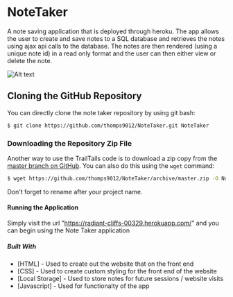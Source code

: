 # NoteTaker

A note saving application that is deployed through heroku. The app allows the user to create and save notes to a SQL database and retrieves the notes using ajax api calls to the database. The notes are then rendered (using a unique note id) in a read only format and the user can then either view or delete the note. 

![Alt text](./master/noteTaker.png?raw=true)

## Cloning the GitHub Repository
You can directly clone the note taker repository by using git bash:

```bash
$ git clone https://github.com/thomps9012/NoteTaker.git NoteTaker
```
### Downloading the Repository Zip File
Another way to use the TrailTails code is to download a zip copy from the [master branch on GitHub](https://github.com/thomps9012/NoteTaker/archive/master.zip). You can also do this using the `wget` command:

```bash
$ wget https://github.com/thomps9012/NoteTaker/archive/master.zip -O NoteTaker.zip; unzip NoteTaker.zip; rm NoteTaker.zip
```

Don't forget to rename after your project name.

#### Running the Application
Simply visit the url "https://radiant-cliffs-00329.herokuapp.com/" and you can begin using the Note Taker application

##### Built With
* [HTML] - Used to create out the website that on the front end
* [CSS] - Used to create custom styling for the front end of the website
* [Local Storage] - Used to store notes for future sessions / website visits
* [Javascript] - Used for functionalty of the app
